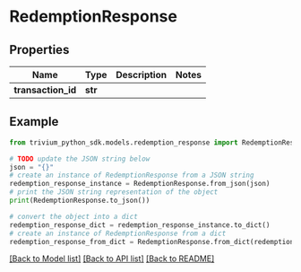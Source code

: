 # RedemptionResponse


## Properties

Name | Type | Description | Notes
------------ | ------------- | ------------- | -------------
**transaction_id** | **str** |  | 

## Example

```python
from trivium_python_sdk.models.redemption_response import RedemptionResponse

# TODO update the JSON string below
json = "{}"
# create an instance of RedemptionResponse from a JSON string
redemption_response_instance = RedemptionResponse.from_json(json)
# print the JSON string representation of the object
print(RedemptionResponse.to_json())

# convert the object into a dict
redemption_response_dict = redemption_response_instance.to_dict()
# create an instance of RedemptionResponse from a dict
redemption_response_from_dict = RedemptionResponse.from_dict(redemption_response_dict)
```
[[Back to Model list]](../README.md#documentation-for-models) [[Back to API list]](../README.md#documentation-for-api-endpoints) [[Back to README]](../README.md)


